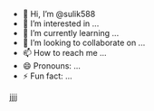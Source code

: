 - 👋 Hi, I’m @sulik588
- 👀 I’m interested in ...
- 🌱 I’m currently learning ...
- 💞️ I’m looking to collaborate on ...
- 📫 How to reach me ...
- 😄 Pronouns: ...
- ⚡ Fun fact: ...

<!---
sulik588/sulik588 is a ✨ special ✨ repository because its `README.md` (this file) appears on your GitHub profile.
You can click the Preview link to take a look at your changes.
--->jjjj
